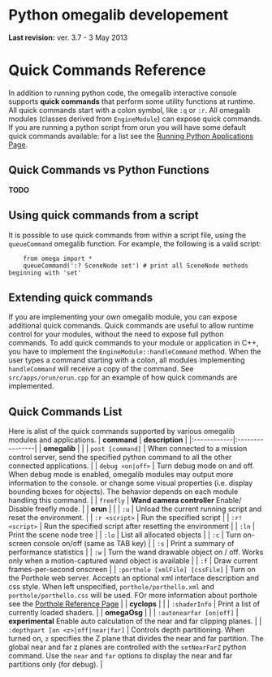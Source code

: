 # Python omegalib developement #
<p><b>Last revision:</b> ver. 3.7 - 3 May 2013<br>
</p>


# Quick Commands Reference #
In addition to running python code, the omegalib interactive console supports **quick commands** that perform some utility functions at runtime. All quick commands start with a colon symbol, like `:q` or `:r`.
All omegalib modules (classes derived from `EngineModule`) can expose quick commands.
If you are running a python script from orun you will have some default quick commands available: for a list see the [Running Python Applications Page](BasicPython.md).

## Quick Commands vs Python Functions ##
**TODO**

## Using quick commands from a script ##
It is possible to use quick commands from within a script file, using the `queueCommand` omegalib function. For example, the following is a valid script:
```
	from omega import *
	queueCommand(':? SceneNode set') # print all SceneNode methods beginning with 'set'
```

## Extending quick commands ##
If you are implementing your own omegalib module, you can expose additional quick commands. Quick commands are useful to allow runtime control for your modules, without the need to expose full python commands. To add quick commands to your module or application in C++, you have to implement the `EngineModule::handleCommand` method. When the user types a command starting with a colon, all modules implementing `handleCommand` will receive a copy of the command. See `src/apps/orun/orun.cpp` for an example of how quick commands are implemented.

## Quick Commands List ##
Here is alist of the quick commands supported by various omegalib modules and applications.
| **command** | **description** |
|:------------|:----------------|
| **omegalib** |                 |
| `post [command]` | When connected to a mission control server, send the specified python command to all the other connected applications. |
| `debug <on|off>` | Turn debug mode on and off. When debug mode is enabled, omegalib modules may output more information to the console. or change some visual properties (i.e. display bounding boxes for objects). The behavior depends on each module handling this command. |
| `freefly`   | **Wand camera controller** Enable/ Disable freefly mode. |
| **orun**    |                 |
| `:u`        | Unload the current running script and reset the environment. |
| `:r <script>` | Run the specified script |
| `:r! <script>` | Run the specified script after resetting the environment |
| `:ln`       | Print the scene node tree |
| `:lo`       | List all allocated objects |
| `:c`        | Turn on-screen console on/off (same as TAB key) |
| `:s`        | Print a summary of performance statistics |
| `:w`        | Turn the wand drawable object on / off. Works only when a motion-captured wand object is available |
| `:f`        | Draw current frames-per-second onscreen |
| `:porthole [xmlFile] [cssFile]` | Turn on the Porthole web server. Accepts an optional xml interface description and css style. When left unspecified, `porthole/porthello.xml` and `porthole/porthello.css` will be used. FOr more information about porthole see the [Porthole Reference Page](PortholeReference.md) |
| **cyclops** |                 |
| `:shaderInfo` | Print a list of currently loaded shaders. |
| **omegaOsg** |                 |
| `:autonearfar [on|off]` | **experimental** Enable auto calculation of the near and far clipping planes. |
| `:depthpart [on <z>|off|near|far]` | Controls depth partitioning. When turned on, `z` specifies the Z plane that divides the near and far partition. The global near and far z planes are controlled with the `setNearFarZ` python command. Use the `near` and `far` options to display the near and far partitions only (for debug). |